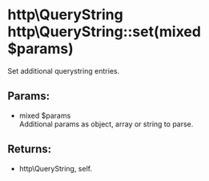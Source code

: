 # http\QueryString http\QueryString::set(mixed $params)

Set additional querystring entries.

## Params:

* mixed $params  
  Additional params as object, array or string to parse.

## Returns:

* http\QueryString, self.
